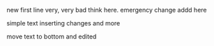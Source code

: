 new first line
very, very bad think here.
emergency change addd here

simple text
inserting changes
and more


move text to bottom and edited
